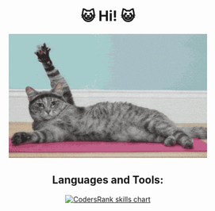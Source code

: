 <!-- WIP, [TL;DR](https://tldr.timching.site/) -->

<!--
**timching/timching** is a ✨ _special_ ✨ repository because its `README.md` (this file) appears on your GitHub profile.

Here are some ideas to get you started:

- 🔭 I’m currently working on ...
- 🌱 I’m currently learning ...
- 👯 I’m looking to collaborate on ...
- 🤔 I’m looking for help with ...
- 💬 Ask me about ...
- 📫 How to reach me: ...
- 😄 Pronouns: ...
- ⚡ Fun fact: ...

![Customized Card](https://github-readme-stats.vercel.app/api/pin?username=anuraghazra&repo=github-readme-stats&title_color=fff&icon_color=f9f9f9&text_color=9f9f9f&bg_color=151515)

img align="right" src="https://github-readme-stats.vercel.app/api/top-langs/?username=timching&layout=compact&title_color=fff&icon_color=79ff97&text_color=9f9f9f&bg_color=151515"

img align="right" src="https://github-readme-stats.vercel.app/api?username=timching&show_icons=true&count_private=true&include_all_commits=true&title_color=fff&icon_color=79ff97&text_color=9f9f9f&bg_color=151515"
-->

<h1 align="center">😺 Hi! 😺</h1>
<p align="center">
  <img src="https://raw.githubusercontent.com/timching/timching/main/catHi.gif" alt="CodersRank skills chart"/>
</p>

<h2 align="center">Languages and Tools:</h2>
<p align="center">
  <a href="https://profile.codersrank.io/user/timching" target="_blank">
    <img src="https://cr-skills-chart-widget.azurewebsites.net/api/api?username=timching&width=820&bg=white&branding=false" alt="CodersRank skills chart"/>
  </a>
</p>
